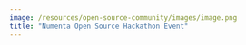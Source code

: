 ```yaml
---
image: /resources/open-source-community/images/image.png
title: "Numenta Open Source Hackathon Event"
---
```

